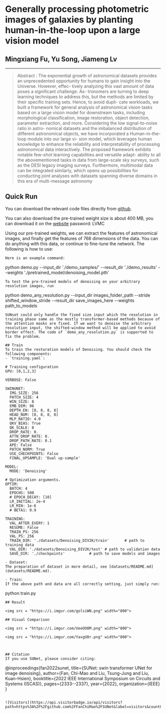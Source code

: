 # Generally processing photometric images of galaxies by planting human-in-the-loop upon a large vision model

## Mingxiang Fu, Yu Song, Jiameng Lv 
***
> Abstract : The exponential growth of astronomical datasets provides an unprecedented
opportunity for humans to gain insight into the Universe. However, effec-
tively analyzing this vast amount of data poses a significant challenge. As-
tronomers are turning to deep learning techniques to address this, but the
methods are limited by their specific training sets. Hence, to avoid dupli-
cate workloads, we built a framework for general analysis of astronomical
vision tasks based on a large vision model for downstream tasks, including
morphological classification, image restoration, object detection, parameter
extraction, and more. Considering the low signal-to-noise ratio in astro-
nomical datasets and the imbalanced distribution of different astronomical
objects, we have incorporated a Human-in-the-loop module into our large vi-
sion model, which leverages human knowledge to enhance the reliability and
interpretability of processing astronomical data interactively. The proposed
framework exhibits notable few-shot learning capabilities and versatile adapt-
ability to all the abovementioned tasks in data from large-scale sky surveys,
such as the DESI legacy imaging surveys. Furthermore, multimodal data
can be integrated similarly, which opens up possibilities for conducting joint
analyses with datasets spanning diverse domains in this era of multi-message
astronomy



## Quick Run  
You can download the relevant code files directly from [github](https://github.com/Songyu1026/LVM).  

You can also download the pre-trained weight size is about 400 MB, you can download it on the [website](https://pan.baidu.com/s/1Q8G8gMTzJc7Q2NfRULr60Q?pwd=LVMC ) 
password: LVMC

Using our pre-trained weights, we can extract the features of astronomical images, and finally get the features of 768 dimensions of the data. You can do anything with this data, or continue to fine-tune the network. The following is how to use:
```
Here is an example command:
```
python demo.py --input_dir './demo_samples/' --result_dir './demo_results' --weights './pretrained_model/denoising_model.pth'
```
To test the pre-trained models of denoising on your arbitrary resolution images, run
```
python demo_any_resolution.py --input_dir images_folder_path --stride shifted_window_stride --result_dir save_images_here --weights path_to_models
```
SUNset could only handle the fixed size input which the resolution in training phase same as the mostly transformer-based methods because of the attention masks are fixed. If we want to denoise the arbitrary resolution input, the shifted-window method will be applied to avoid border effect. The code of `demo_any_resolution.py` is supported to fix the problem.

## Train  
To train the restoration models of Denoising. You should check the following components:  
- `training.yaml`:  

  ```
    # Training configuration
    GPU: [0,1,2,3] 

    VERBOSE: False

    SWINUNET:
      IMG_SIZE: 256
      PATCH_SIZE: 4
      WIN_SIZE: 8
      EMB_DIM: 96
      DEPTH_EN: [8, 8, 8, 8]
      HEAD_NUM: [8, 8, 8, 8]
      MLP_RATIO: 4.0
      QKV_BIAS: True
      QK_SCALE: 8
      DROP_RATE: 0.
      ATTN_DROP_RATE: 0.
      DROP_PATH_RATE: 0.1
      APE: False
      PATCH_NORM: True
      USE_CHECKPOINTS: False
      FINAL_UPSAMPLE: 'Dual up-sample'

    MODEL:
      MODE: 'Denoising'

    # Optimization arguments.
    OPTIM:
      BATCH: 4
      EPOCHS: 500
      # EPOCH_DECAY: [10]
      LR_INITIAL: 2e-4
      LR_MIN: 1e-6
      # BETA1: 0.9

    TRAINING:
      VAL_AFTER_EVERY: 1
      RESUME: False
      TRAIN_PS: 256
      VAL_PS: 256
      TRAIN_DIR: './datasets/Denoising_DIV2K/train'       # path to training data
      VAL_DIR: './datasets/Denoising_DIV2K/test' # path to validation data
      SAVE_DIR: './checkpoints'           # path to save models and images
  ```
- Dataset:  
  The preparation of dataset in more detail, see [datasets/README.md](datasets/README.md).  
  
- Train:  
  If the above path and data are all correctly setting, just simply run:  
  ```
  python train.py
  ```  
## Result  

<img src = "https://i.imgur.com/golsiWN.png" width="800">  

## Visual Comparison  

<img src = "https://i.imgur.com/UeeOO0M.png" width="800">  

<img src = "https://i.imgur.com/YavgU0r.png" width="800">  



## Citation  
If you use SUNet, please consider citing:  
```
@inproceedings{fan2022sunet,
  title={SUNet: swin transformer UNet for image denoising},
  author={Fan, Chi-Mao and Liu, Tsung-Jung and Liu, Kuan-Hsien},
  booktitle={2022 IEEE International Symposium on Circuits and Systems (ISCAS)},
  pages={2333--2337},
  year={2022},
  organization={IEEE}
}
```

![Visitors](https://api.visitorbadge.io/api/visitors?path=https%3A%2F%2Fgithub.com%2FFanChiMao%2FSUNet&label=visitors&countColor=%232ccce4&style=plastic)  


